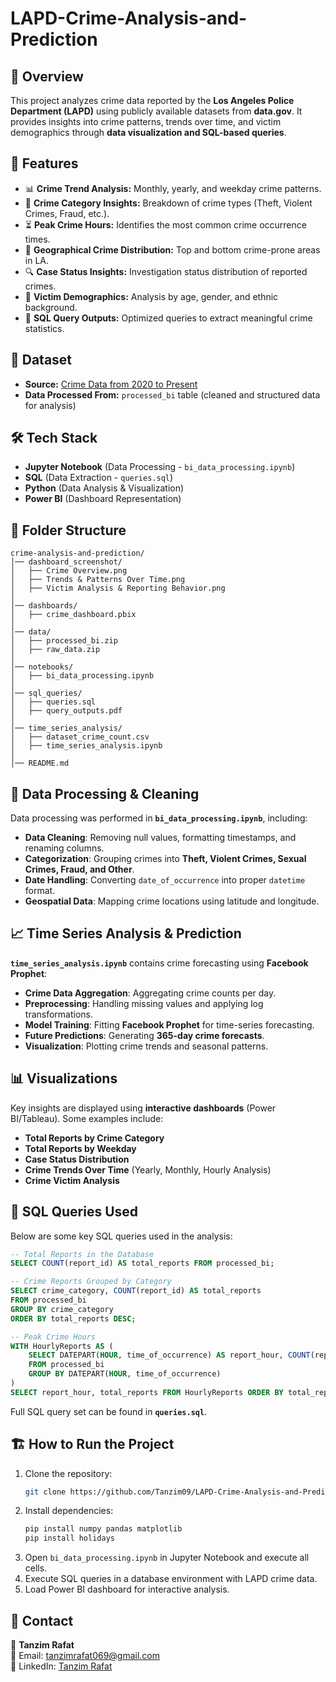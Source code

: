 # LAPD-Crime-Analysis-and-Prediction

## 📌 Overview

This project analyzes crime data reported by the **Los Angeles Police Department (LAPD)** using publicly available datasets from **data.gov**. It provides insights into crime patterns, trends over time, and victim demographics through **data visualization and SQL-based queries**.

## 🚀 Features

- 📊 **Crime Trend Analysis:** Monthly, yearly, and weekday crime patterns.
- 📌 **Crime Category Insights:** Breakdown of crime types (Theft, Violent Crimes, Fraud, etc.).
- ⏳ **Peak Crime Hours:** Identifies the most common crime occurrence times.
- 📍 **Geographical Crime Distribution:** Top and bottom crime-prone areas in LA.
- 🔍 **Case Status Insights:** Investigation status distribution of reported crimes.
- 👥 **Victim Demographics:** Analysis by age, gender, and ethnic background.
- 📄 **SQL Query Outputs:** Optimized queries to extract meaningful crime statistics.

## 📂 Dataset

- **Source:** [Crime Data from 2020 to Present](https://catalog.data.gov/dataset/crime-data-from-2020-to-present)
- **Data Processed From:** `processed_bi` table (cleaned and structured data for analysis)

## 🛠️ Tech Stack

- **Jupyter Notebook** (Data Processing - `bi_data_processing.ipynb`)
- **SQL** (Data Extraction - `queries.sql`)
- **Python** (Data Analysis & Visualization)
- **Power BI** (Dashboard Representation)

## 📂 Folder Structure

```
crime-analysis-and-prediction/
│── dashboard_screenshot/
│   ├── Crime Overview.png
│   ├── Trends & Patterns Over Time.png
│   ├── Victim Analysis & Reporting Behavior.png
│
│── dashboards/
│   ├── crime_dashboard.pbix
│
│── data/
│   ├── processed_bi.zip
│   ├── raw_data.zip
│
│── notebooks/
│   ├── bi_data_processing.ipynb
│
│── sql_queries/
│   ├── queries.sql
│   ├── query_outputs.pdf
│
│── time_series_analysis/
│   ├── dataset_crime_count.csv
│   ├── time_series_analysis.ipynb
│
│── README.md
```

## 🔄 Data Processing & Cleaning

Data processing was performed in **`bi_data_processing.ipynb`**, including:

- **Data Cleaning**: Removing null values, formatting timestamps, and renaming columns.
- **Categorization**: Grouping crimes into **Theft, Violent Crimes, Sexual Crimes, Fraud, and Other**.
- **Date Handling**: Converting `date_of_occurrence` into proper `datetime` format.
- **Geospatial Data**: Mapping crime locations using latitude and longitude.

## 📈 Time Series Analysis & Prediction

**`time_series_analysis.ipynb`** contains crime forecasting using **Facebook Prophet**:

- **Crime Data Aggregation**: Aggregating crime counts per day.
- **Preprocessing**: Handling missing values and applying log transformations.
- **Model Training**: Fitting **Facebook Prophet** for time-series forecasting.
- **Future Predictions**: Generating **365-day crime forecasts**.
- **Visualization**: Plotting crime trends and seasonal patterns.

## 📊 Visualizations

Key insights are displayed using **interactive dashboards** (Power BI/Tableau). Some examples include:

- **Total Reports by Crime Category**
- **Total Reports by Weekday**
- **Case Status Distribution**
- **Crime Trends Over Time** (Yearly, Monthly, Hourly Analysis)
- **Crime Victim Analysis**

## 📌 SQL Queries Used

Below are some key SQL queries used in the analysis:

```sql
-- Total Reports in the Database
SELECT COUNT(report_id) AS total_reports FROM processed_bi;

-- Crime Reports Grouped by Category
SELECT crime_category, COUNT(report_id) AS total_reports
FROM processed_bi
GROUP BY crime_category
ORDER BY total_reports DESC;

-- Peak Crime Hours
WITH HourlyReports AS (
    SELECT DATEPART(HOUR, time_of_occurrence) AS report_hour, COUNT(report_id) AS total_reports
    FROM processed_bi
    GROUP BY DATEPART(HOUR, time_of_occurrence)
)
SELECT report_hour, total_reports FROM HourlyReports ORDER BY total_reports DESC;
```

Full SQL query set can be found in **`queries.sql`**.

## 🏗️ How to Run the Project

1. Clone the repository:
   ```bash
   git clone https://github.com/Tanzim09/LAPD-Crime-Analysis-and-Prediction.git
   ```
2. Install dependencies:
   ```bash
   pip install numpy pandas matplotlib
   pip install holidays
   ```
3. Open `bi_data_processing.ipynb` in Jupyter Notebook and execute all cells.
4. Execute SQL queries in a database environment with LAPD crime data.
5. Load Power BI dashboard for interactive analysis.

## 📧 Contact

👤 **Tanzim Rafat**  
📧 Email: [tanzimrafat069@gmail.com](mailto:tanzimrafat069@gmail.com)  
🔗 LinkedIn: [Tanzim Rafat](https://www.linkedin.com/in/tanzimrafat/)
